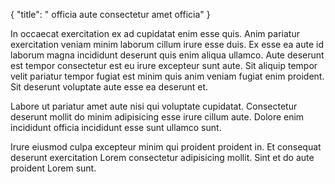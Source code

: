 {
  "title": " officia aute consectetur amet officia"
}

In occaecat exercitation ex ad cupidatat enim esse quis. Anim pariatur exercitation veniam minim laborum cillum irure esse duis. Ex esse ea aute id laborum magna incididunt deserunt quis enim aliqua ullamco. Aute deserunt est tempor consectetur est eu irure excepteur sunt aute. Sit aliquip tempor velit pariatur tempor fugiat est minim quis anim veniam fugiat enim proident. Sit deserunt voluptate aute esse ea deserunt et.

Labore ut pariatur amet aute nisi qui voluptate cupidatat. Consectetur deserunt mollit do minim adipisicing esse irure cillum aute. Dolore enim incididunt officia incididunt esse sunt ullamco sunt.

Irure eiusmod culpa excepteur minim qui proident proident in. Et consequat deserunt exercitation Lorem consectetur adipisicing mollit. Sint et do aute proident Lorem sunt.